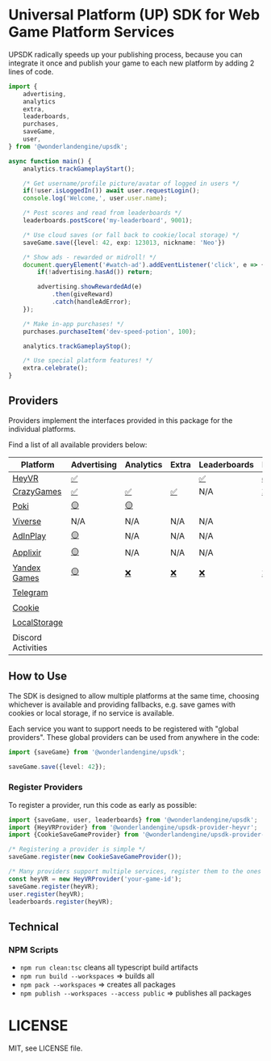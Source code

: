 # Universal Platform (UP) SDK for Web Game Platform Services

UPSDK radically speeds up your publishing process, because you can integrate it once
and publish your game to each new platform by adding 2 lines of code.

```ts
import {
    advertising,
    analytics
    extra,
    leaderboards,
    purchases,
    saveGame,
    user,
} from '@wonderlandengine/upsdk';

async function main() {
    analytics.trackGameplayStart();

    /* Get username/profile picture/avatar of logged in users */
    if(!user.isLoggedIn()) await user.requestLogin();
    console.log('Welcome,', user.user.name);

    /* Post scores and read from leaderboards */
    leaderboards.postScore('my-leaderboard', 9001);

    /* Use cloud saves (or fall back to cookie/local storage) */
    saveGame.save({level: 42, exp: 123013, nickname: 'Neo'})

    /* Show ads - rewarded or midroll! */
    document.queryElement('#watch-ad').addEventListener('click', e => {
        if(!advertising.hasAd()) return;

        advertising.showRewardedAd(e)
            .then(giveReward)
            .catch(handleAdError);
    });

    /* Make in-app purchases! */
    purchases.purchaseItem('dev-speed-potion', 100);

    analytics.trackGameplayStop();

    /* Use special platform features! */
    extra.celebrate();
}
```

## Providers

Providers implement the interfaces provided in this package for the individual platforms.

Find a list of all available providers below:

[i]: ## "Implemented."
[n]: ## "Not implemented."
[u]: ## "Used in production."

| **Platform**                                                                                | **Advertising** | **Analytics** | **Extra** | **Leaderboards** | **Purchases** | **SaveGame** | **User** |
| ------------------------------------------------------------------------------------------- | -------------- | -------------- | --------- | ---------------- | ------------- | ------------ | -------- |
| [HeyVR](https://www.npmjs.com/package/@wonderlandengine/upsdk-provider-heyvr)               | [✅][u]        |                |           | [✅][u]          | [✅][u]       | [✅][u]      | [✅][u]  |
| [CrazyGames](https://www.npmjs.com/package/@wonderlandengine/upsdk-provider-crazygames)     | [✅][u]        | [✅][u]        | [✅][u]   | N/A              | [❌][n]       | [✅][u]      | [✅][u]  |
| [Poki](https://www.npmjs.com/package/@wonderlandengine/upsdk-provider-poki)                 | [🟡][i]        | [🟡][i]        |           |                  |               |              |          |
| [Viverse](https://www.npmjs.com/package/@wonderlandengine/upsdk-provider-viverse)           | N/A            | N/A            | N/A       | N/A              | N/A           | N/A          | [✅][u]  |
| [AdInPlay](https://www.npmjs.com/package/@wonderlandengine/upsdk-provider-adinplay)         | [🟡][i]        | N/A            | N/A       | N/A              | N/A           | N/A          | N/A      |
| [Applixir](https://www.npmjs.com/package/@wonderlandengine/upsdk-provider-applixir)         | [🟡][i]        | N/A            | N/A       | N/A              | N/A           | N/A          | N/A      |
| [Yandex Games](https://www.npmjs.com/package/@wonderlandengine/upsdk-provider-yandexgames)  | [🟡][i]        | [❌][n]        | [❌][n]   |  [❌][n]         | [❌][n]       | [❌][n]      | [❌][n]  |
| [Telegram](https://www.npmjs.com/package/@wonderlandengine/upsdk-provider-telegram)         |                |                |           |                  |               |              | [🟡][i]  |
| [Cookie](https://www.npmjs.com/package/@wonderlandengine/upsdk-provider-cookie)             |                |                |           |                  |               | [✅][u]      |          |
| [LocalStorage](https://www.npmjs.com/package/@wonderlandengine/upsdk-provider-localstorage) |                |                |           |                  |               | [🟡][i]      |          |
| Discord Activities                                                                          |                |                |           |                  |               |              |          |

## How to Use

The SDK is designed to allow multiple platforms at the same time, choosing whichever is available
and providing fallbacks, e.g. save games with cookies or local storage, if no service is available.

Each service you want to support needs to be registered with "global providers".
These global providers can be used from anywhere in the code:

```ts
import {saveGame} from '@wonderlandengine/upsdk';

saveGame.save({level: 42});
```

### Register Providers

To register a provider, run this code as early as possible:

```ts
import {saveGame, user, leaderboards} from '@wonderlandengine/upsdk';
import {HeyVRProvider} from '@wonderlandengine/upsdk-provider-heyvr';
import {CookieSaveGameProvider} from '@wonderlandengine/upsdk-provider-cookie';

/* Registering a provider is simple */
saveGame.register(new CookieSaveGameProvider());

/* Many providers support multiple services, register them to the ones you use: */
const heyVR = new HeyVRProvider('your-game-id');
saveGame.register(heyVR);
user.register(heyVR);
leaderboards.register(heyVR);
```

## Technical

### NPM Scripts

- `npm run clean:tsc` cleans all typescript build artifacts
- `npm run build --workspaces` => builds all
- `npm pack --workspaces` => creates all packages
- `npm publish --workspaces --access public` => publishes all packages

# LICENSE

MIT, see LICENSE file.
